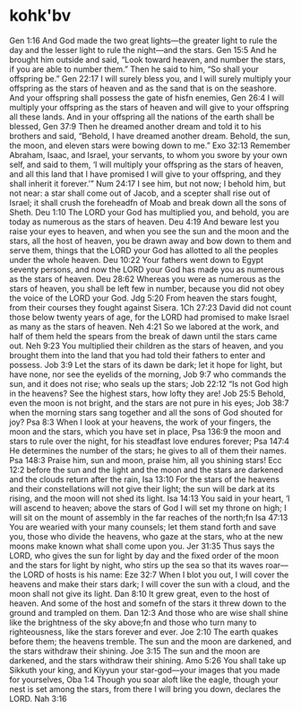 # kohk'bv

Gen 1:16
And God made the two great lights—the greater light to rule the day and the lesser light to rule the night—and the stars.
Gen 15:5
And he brought him outside and said, “Look toward heaven, and number the stars, if you are able to number them.” Then he said to him, “So shall your offspring be.”
Gen 22:17
I will surely bless you, and I will surely multiply your offspring as the stars of heaven and as the sand that is on the seashore. And your offspring shall possess the gate of hisfn enemies,
Gen 26:4
I will multiply your offspring as the stars of heaven and will give to your offspring all these lands. And in your offspring all the nations of the earth shall be blessed,
Gen 37:9
Then he dreamed another dream and told it to his brothers and said, “Behold, I have dreamed another dream. Behold, the sun, the moon, and eleven stars were bowing down to me.”
Exo 32:13
Remember Abraham, Isaac, and Israel, your servants, to whom you swore by your own self, and said to them, ‘I will multiply your offspring as the stars of heaven, and all this land that I have promised I will give to your offspring, and they shall inherit it forever.’”
Num 24:17
I see him, but not now;
I behold him, but not near:
a star shall come out of Jacob,
and a scepter shall rise out of Israel;
it shall crush the foreheadfn of Moab
and break down all the sons of Sheth.
Deu 1:10
The LORD your God has multiplied you, and behold, you are today as numerous as the stars of heaven.
Deu 4:19
And beware lest you raise your eyes to heaven, and when you see the sun and the moon and the stars, all the host of heaven, you be drawn away and bow down to them and serve them, things that the LORD your God has allotted to all the peoples under the whole heaven.
Deu 10:22
Your fathers went down to Egypt seventy persons, and now the LORD your God has made you as numerous as the stars of heaven.
Deu 28:62
Whereas you were as numerous as the stars of heaven, you shall be left few in number, because you did not obey the voice of the LORD your God.
Jdg 5:20
From heaven the stars fought,
from their courses they fought against Sisera.
1Ch 27:23
David did not count those below twenty years of age, for the LORD had promised to make Israel as many as the stars of heaven.
Neh 4:21
So we labored at the work, and half of them held the spears from the break of dawn until the stars came out.
Neh 9:23
You multiplied their children as the stars of heaven, and you brought them into the land that you had told their fathers to enter and possess.
Job 3:9
Let the stars of its dawn be dark;
let it hope for light, but have none,
nor see the eyelids of the morning,
Job 9:7
who commands the sun, and it does not rise;
who seals up the stars;
Job 22:12
“Is not God high in the heavens?
See the highest stars, how lofty they are!
Job 25:5
Behold, even the moon is not bright,
and the stars are not pure in his eyes;
Job 38:7
when the morning stars sang together
and all the sons of God shouted for joy?
Psa 8:3
When I look at your heavens, the work of your fingers,
the moon and the stars, which you have set in place,
Psa 136:9
the moon and stars to rule over the night,
for his steadfast love endures forever;
Psa 147:4
He determines the number of the stars;
he gives to all of them their names.
Psa 148:3
Praise him, sun and moon,
praise him, all you shining stars!
Ecc 12:2
before the sun and the light and the moon and the stars are darkened and the clouds return after the rain,
Isa 13:10
For the stars of the heavens and their constellations
will not give their light;
the sun will be dark at its rising,
and the moon will not shed its light.
Isa 14:13
You said in your heart,
‘I will ascend to heaven;
above the stars of God
I will set my throne on high;
I will sit on the mount of assembly
in the far reaches of the north;fn
Isa 47:13
You are wearied with your many counsels;
let them stand forth and save you,
those who divide the heavens,
who gaze at the stars,
who at the new moons make known
what shall come upon you.
Jer 31:35
Thus says the LORD,
who gives the sun for light by day
and the fixed order of the moon and the stars for light by night,
who stirs up the sea so that its waves roar—
the LORD of hosts is his name:
Eze 32:7
When I blot you out, I will cover the heavens
and make their stars dark;
I will cover the sun with a cloud,
and the moon shall not give its light.
Dan 8:10
It grew great, even to the host of heaven. And some of the host and somefn of the stars it threw down to the ground and trampled on them.
Dan 12:3
And those who are wise shall shine like the brightness of the sky above;fn and those who turn many to righteousness, like the stars forever and ever.
Joe 2:10
The earth quakes before them;
the heavens tremble.
The sun and the moon are darkened,
and the stars withdraw their shining.
Joe 3:15
The sun and the moon are darkened,
and the stars withdraw their shining.
Amo 5:26
You shall take up Sikkuth your king, and Kiyyun your star-god—your images that you made for yourselves,
Oba 1:4
Though you soar aloft like the eagle,
though your nest is set among the stars,
from there I will bring you down,
declares the LORD.
Nah 3:16
